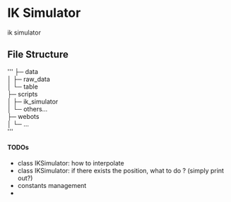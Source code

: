 # IK Simulator
ik simulator

## File Structure
'''
├─ data  
│  ├─ raw_data  
│  └─ table  
├─ scripts  
│  ├─ ik_simulator  
│  └─ others...  
├─ webots  
│  └─ ...  
'''

#### TODOs
- class IKSimulator: how to interpolate
- class IKSimulator: if there exists the position, what to do ? (simply print out?)
- constants management
-
